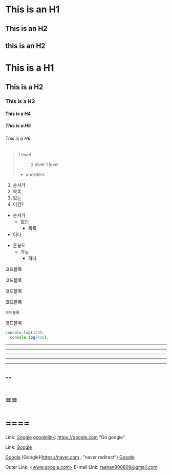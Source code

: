 This is an H1
=============

This is an H2
-------------

this is an H2
----

# This is a H1
## This is a H2
### This is a H3
#### This is a H4
##### This is a H5
###### This is a H6

> 1 level
> > 2 level
> 1 level
> - unorders

1. 순서가
3. 목록
2. 있는
  4. 이건?

- 순서가
  - 없는
    - 목록
 - 이다

* 혼용도
  - 가능
    + 하다

코드블록

  코드블록

코드블록

코드블록

    코드블록
    
코드블록

```javascript
console.log(123);
  console.log(456);
```

* * *
***
****
---
- - -
--
----
==
====
====
====

Link: [Google][googlelink]
[googlelink]: https://google.com "Go google"

Link: [Google][googlelink]

[googlelink]: https://google.com "Go google"

[Google](https://naver.com, "naver redirect")
[Google](https://naver.com , "naver redirect")
[Google](https://naver.com "naver redirect")

Outer Link: <www.google.com>
E-mail Link: <raehan900809@gmail.com>